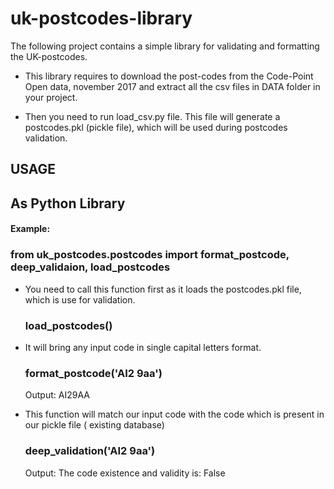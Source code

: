 # uk-postcodes-library
The following project contains a simple library for validating and formatting the UK-postcodes.

- This library requires to download the post-codes from the Code-Point Open data, november 2017 and extract all the csv files in DATA folder in your project.

- Then you need to run load_csv.py file. This file will generate a postcodes.pkl (pickle file), which will be used during postcodes validation.

## USAGE

## As Python Library

#### Example:

   ### from uk_postcodes.postcodes import format_postcode, deep_validaion, load_postcodes

- You need to call this function first as it loads the postcodes.pkl file, which is use for validation.
  	### load_postcodes()

- It will bring any input code in single capital letters format.
    ### format_postcode('AI2 9aa') 
    Output: AI29AA

- This function will match our input code with the code which is present in our pickle file ( existing database)
    ### deep_validation('AI2 9aa') 
    Output: The code existence and validity is: False

